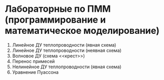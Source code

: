 # Лабораторные по ПММ (программирование и математическое моделирование)
1. Линейное ДУ теплопроводности (явная схема)
2. Линейное ДУ теплопроводности (неявная схема)
3. Волновое ДУ (схема <<крест>>)
4. Перенос примесей
5. Нелинейное ДУ теплопроводности (явная схема)
6. Уравнение Пуассона
